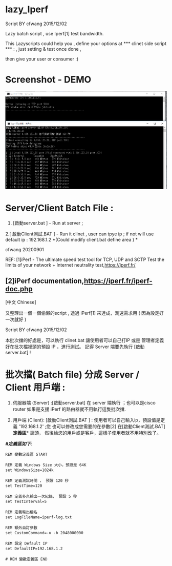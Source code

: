 # lazy_Iperf
Script BY cfwang 2015/12/02 

Lazy batch script , use Iperf[1] test bandwidth.

This Lazyscripts could help you , define your options at *** clinet side script *** :  , just setting & test once done ,

then give your user or consumer :) 

# Screenshot - DEMO #
![Lazy iPerf script demo](https://github.com/cfwang0206/lazy_Iperf/blob/master/%5BSample%20%5Diperf_lazy.png) 


# Server/Client  Batch File :

1. [啟動server.bat ] - Run at server ; 

2.[ 啟動Client測試.BAT ] - Run  it  clinet , user can tpye ip  ; if not  will use default ip : 192.168.1.2  *(Could modify client.bat define area ) *


cfwang
20200901

REF:
[1]iPerf - The ultimate speed test tool for TCP, UDP and SCTP
Test the limits of your network + Internet neutrality test,https://iperf.fr/

[2]iPerf documentation,https://iperf.fr/iperf-doc.php
-------
[中文 Chinese]

又整理出一個一個偷懶的script ,  透過 iPerf[1] 來達成，測速需求用 ( 因為設定好一次就好 )

Script BY cfwang 2015/12/02 

本批次擋的好處是，可以執行 clinet.bat 讓使用者可以自己打IP 或是 管理者定義好在批次檔裡頭的預設 IP ，進行測試。
記得 Server 端要先執行 [啟動server.bat] !

#  批次擋( Batch file) 分成 Server / Client 用戶端 : 

1. 伺服器端 (Server) :[啟動server.bat]  在 server 端執行 ；也可以是cisco router 如果是支援 iPerf 的路由器就不用執行這隻批次擋.

2. 用戶端 (Client): [啟動Client測試.BAT ] : 使用者可以自己輸入ip，預設值是定義 '192.168.1.2' ;您 也可以修改成您需要的在參數[2] 在[啟動Client測試.BAT] **定義區*** 裏頭，
然後給您的用戶或是客戶，這樣子使用者就不用特別改了。

***#定義區如下***:

```Batchfile
REM 變數定義區 START

REM 定義 Windows Size 大小，預設是 64K
set WindowsSize=1024k

REM 定義測試時間 ， 預設 120 秒
set TestTime=120

REM 定義多久輸出一次紀錄， 預設 5 秒
set TestInterval=5

REM 定義輸出檔名
set LogFileName=iperf-log.txt

REM 額外自訂參數
set CustomCommand=-u -b 2048000000

REM 設定 Default IP
set DefaultIP=192.168.1.2

# REM 變數定義區 END
```

